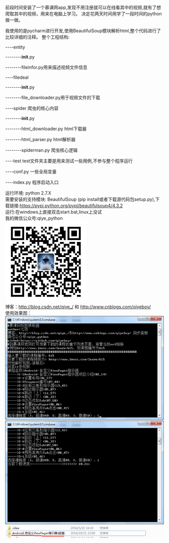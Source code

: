 ﻿前段时间安装了一个慕课网app,发现不用注册就可以在线看其中的视频,就有了想爬取其中的视频，用来在电脑上学习。
决定花两天时间用学了一段时间的python做一做。

我使用的是pycharm进行开发,使用BeautifulSoup模块解析html,整个代码进行了比较详细的注释。
整个工程结构:

----entity

--------__init__.py

--------fileinfor.py用来描述视频文件信息

----filedeal

--------__init__.py

--------file_downloader.py用于视频文件的下载

----spider 爬虫的核心内容

--------__init__.py

--------html_downloader.py html下载器

--------html_parser.py  html解析器

--------spiderman.py  爬虫核心逻辑

----test test文件夹主要是用来测试一些用例,不参与整个程序运行

----conf.py 一些全局变量

----index.py 程序启动入口


运行环境:
python 2.7.X
<br/>
需要安装的支持模块:
BeautifulSoup (pip install或者下载源代码包setup.py),下载链接:https://pypi.python.org/pypi/beautifulsoup4/4.3.2
<br/>
运行:在windows上直接双击start.bat,linux上没试
<br/>
我的微信公众号:qiye_python
<br/>
![](qiye2.jpg)
<br/>
博客：http://blog.csdn.net/qiye_/ 和 http://www.cnblogs.com/qiyeboy/
<br/>
使用效果图：
<br/>
![](yanshi1.png)
<br/>
![](yanshi2.png)
<br/>
![](yanshi3.png)